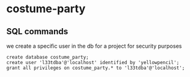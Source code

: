 # costume-party

## SQL commands 
we create a specific user in the db for a project for security purposes

```
create database costume_party;
create user 'l33tdba'@'localhost' identified by 'yellowpencil';
grant all privileges on costume_party.* to 'l33tdba'@'localhost';
```




